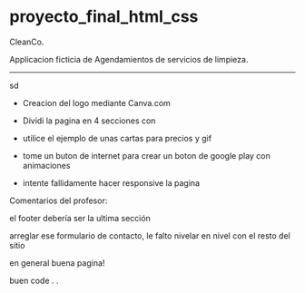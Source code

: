 # proyecto_final_html_css
CleanCo.

Applicacion ficticia de Agendamientos de servicios de limpieza.

------------------------------------------------------------------
sd
- Creacion del logo mediante Canva.com

- Dividi la pagina en 4 secciones con 

- utilice el ejemplo de unas cartas para precios y gif

- tome un buton de internet para crear un boton de google play con animaciones

- intente fallidamente hacer responsive la pagina

Comentarios del profesor:


el footer debería ser la ultima sección

arreglar ese formulario de contacto, le falto nivelar en nivel con el resto del sitio

en general buena pagina!

buen code
.
.
